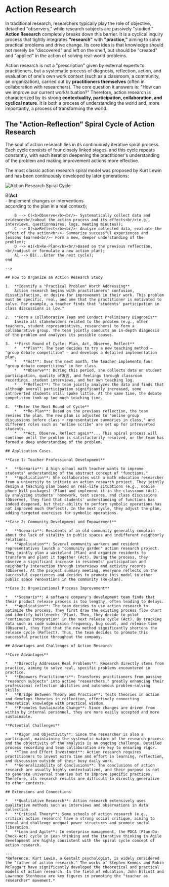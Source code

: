 # Action Research

In traditional research, researchers typically play the role of objective, detached "observers," while research subjects are passively "studied." **Action Research** completely breaks down this barrier. It is a cyclical inquiry process that tightly integrates **"research"** with **"practice,"** aiming to solve practical problems and drive change. Its core idea is that knowledge should not merely be "discovered" and left on the shelf, but should be "created" and "applied" in the action of solving real-world problems.

Action research is not a "prescription" given by external experts to practitioners, but a systematic process of diagnosis, reflection, action, and evaluation of one's own work context (such as a classroom, a community, an organization), carried out by **practitioners themselves** (often in collaboration with researchers). The core question it answers is: "How can we improve our current work/situation?" Therefore, action research is characterized by its strong **contextuality, participation, collaboration, and cyclical nature**. It is both a process of understanding the world and, more importantly, a process of transforming the world.

## The "Action-Reflection" Spiral Cycle of Action Research

The soul of action research lies in its continuously iterative spiral process. Each cycle consists of four closely linked stages, and this cycle repeats constantly, with each iteration deepening the practitioner's understanding of the problem and making improvement actions more effective.

The most classic action research spiral model was proposed by Kurt Lewin and has been continuously developed by later generations:

![Action Research Spiral Cycle](./Action-Research-Tutorial-en-mermaid.png)

<!--
```mermaid
graph TD
    subgraph Action Research Spiral Cycle
        A(<b>Plan</b><br/>- Identify and diagnose a real problem<br/>- Analyze problem causes, set improvement goals<br/>- Develop a specific action plan) --> B(<b>Act</b><br/>- Implement changes or interventions<br/>according to the plan in a real context);
        B --> C(<b>Observe</b><br/>- Systematically collect data and evidence<br/>about the action process and its effects<br/>(e.g., interviews, questionnaires, logs, meeting minutes));
        C --> D(<b>Reflect</b><br/>- Analyze collected data, evaluate the effect of the action<br/>- Summarize successful experiences and lessons learned<br/>- Form a new, deeper understanding of the problem);
        D --> A1(<b>Re-Plan</b><br/>Based on the previous reflection,<br/>adjust or formulate a new action plan);
        A1 --> B1(...Enter the next cycle);
    end
```
-->

## How to Organize an Action Research Study

1.  **Identify a "Practical Problem" Worth Addressing**
    Action research begins with practitioners' confusion, dissatisfaction, or desire for improvement in their work. This problem must be specific, real, and one that the practitioner is motivated to solve. For example, a teacher finds that "students' participation in class discussions is low."

2.  **Form a Collaborative Team and Conduct Preliminary Diagnosis**
    Invite all stakeholders related to the problem (e.g., other teachers, student representatives, researchers) to form a collaborative group. The team jointly conducts an in-depth diagnosis of the problem and analyzes its possible causes.

3.  **First Round of Cycle: Plan, Act, Observe, Reflect**
    *   **Plan**: The team decides to try a new teaching method – "group debate competition" – and develops a detailed implementation plan.
    *   **Act**: Over the next month, the teacher implements four "group debate competitions" in her class.
    *   **Observe**: During this period, she collects data on student participation, quality of发言, and feelings through classroom recordings, student interviews, and her own teaching log.
    *   **Reflect**: The team jointly analyzes the data and finds that although overall participation significantly increased, some introverted students still spoke little. At the same time, the debate competition took up too much teaching time.

4.  **Enter the Next Round of Cycle**
    *   **Re-Plan**: Based on the previous reflection, the team revises the plan. The new plan is adjusted to "online group discussions before class + representative summaries in class," and different roles such as "online scribe" are set up for introverted students.
    *   **Act, Observe, Reflect again**... This spiral process will continue until the problem is satisfactorily resolved, or the team has formed a deep understanding of the problem.

## Application Cases

**Case 1: Teacher Professional Development**

*   **Scenario**: A high school math teacher wants to improve students' understanding of the abstract concept of "functions."
*   **Application**: She collaborates with a math education researcher from a university to initiate an action research project. They jointly design a teaching plan based on real-life situations (e.g., mobile phone bill packages) (Plan) and implement it in the classroom (Act). By analyzing students' homework, test scores, and class discussions (Observe), they find that students' understanding of functions has indeed deepened, but their ability to perform symbolic operations has not improved much (Reflect). In the next cycle, they adjust the plan, adding targeted exercises for symbolic operations.

**Case 2: Community Development and Empowerment**

*   **Scenario**: Residents of an old community generally complain about the lack of vitality in public spaces and indifferent neighborly relations.
*   **Application**: Several community workers and resident representatives launch a "community garden" action research project. They jointly plan a wasteland (Plan) and organize residents to transform and plant it together (Act). During the process, they observe a significant increase in residents' participation and neighborly interaction through interviews and activity records (Observe). At the project summary meeting, everyone reflects on the successful experiences and decides to promote this model to other public space renovations in the community (Re-plan).

**Case 3: Organizational Process Improvement**

*   **Scenario**: A software company's development team finds that their product release process is too lengthy, often leading to delays.
*   **Application**: The team decides to use action research to optimize the process. They first draw the existing process flow chart and identify bottlenecks (Plan). Then, they decide to pilot "continuous integration" in the next release cycle (Act). By tracking data such as code submission frequency, bug count, and release time (Observe), they find that the new method significantly shortens the release cycle (Reflect). Thus, the team decides to promote this successful practice throughout the company.

## Advantages and Challenges of Action Research

**Core Advantages**

*   **Directly Addresses Real Problems**: Research directly stems from practice, aiming to solve real, specific problems encountered in practice.
*   **Empowers Practitioners**: Transforms practitioners from passive "research subjects" into active "researchers," greatly enhancing their professional reflection abilities and autonomous problem-solving skills.
*   **Bridge Between Theory and Practice**: Tests theories in action and develops theories in reflection, effectively connecting theoretical knowledge with practical wisdom.
*   **Promotes Sustainable Change**: Since changes are driven from within by internal personnel, they are more easily accepted and more sustainable.

**Potential Challenges**

*   **Rigor and Objectivity**: Since the researcher is also a participant, maintaining the systematic nature of the research process and the objectivity of the analysis is an ongoing challenge. Detailed process recording and team collaboration are key to ensuring rigor.
*   **Time and Effort Investment**: Action research requires practitioners to invest extra time and effort in learning, reflection, and discussion outside of their busy daily work.
*   **Generalizability of Conclusions**: The conclusions of action research are usually highly contextualized, and their purpose is not to generate universal theories but to improve specific practices. Therefore, its research results are difficult to directly generalize to other contexts.

## Extensions and Connections

*   **Qualitative Research**: Action research extensively uses qualitative methods such as interviews and observations in data collection.
*   **Critical Theory**: Some schools of action research (e.g., critical action research) have a strong social critique, aiming to reveal and challenge unequal power structures and promote social liberation.
*   **Lean and Agile**: In enterprise management, the PDCA (Plan-Do-Check-Act) cycle in Lean thinking and the iterative thinking in Agile development are highly consistent with the spiral cycle concept of action research.

---
*Reference: Kurt Lewin, a Gestalt psychologist, is widely considered the "father of action research." The works of Stephen Kemmis and Robin McTaggart have significantly developed the theoretical and practical models of action research. In the field of education, John Elliott and Lawrence Stenhouse are key figures in promoting the "teacher as researcher" movement.*